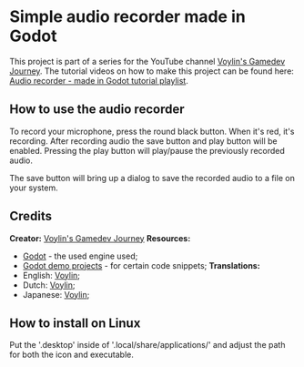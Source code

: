 # Simple audio recorder made in Godot

This project is part of a series for the YouTube channel [Voylin's Gamedev Journey](https://www.youtube.com/@voylinsgamedevjourney). The tutorial videos on how to make this project can be found here: [Audio recorder - made in Godot tutorial playlist](https://www.youtube.com/playlist?list=PL8opQePBSY5m0vVrozSjWXlWLXUpT_f1I).

## How to use the audio recorder

To record your microphone, press the round black button. When it's red, it's recording. After recording audio the save button and play button will be enabled. Pressing the play button will play/pause the previously recorded audio.

The save button will bring up a dialog to save the recorded audio to a file on your system.

## Credits

**Creator:** [Voylin's Gamedev Journey](https://www.youtube.com/@voylinsgamedevjourney)
**Resources:**
  - [Godot](https://godotengine.org/) - the used engine used;
  - [Godot demo projects](https://github.com/godotengine/godot-demo-projects/) - for certain code snippets;
**Translations:**
  - English: [Voylin](https://www.youtube.com/@voylinsgamedevjourney);
  - Dutch: [Voylin](https://www.youtube.com/@voylinsgamedevjourney);
  - Japanese: [Voylin](https://www.youtube.com/@voylinsgamedevjourney);

## How to install on Linux

Put the '.desktop' inside of '.local/share/applications/' and adjust the path for both the icon and executable.

